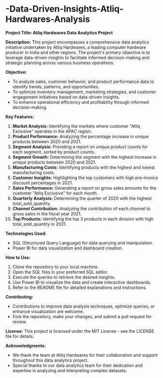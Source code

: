 # -Data-Driven-Insights-Atliq-Hardwares-Analysis

**Project Title: Atliq Hardwares Data Analytics Project**

**Description:**
This project encompasses a comprehensive data analytics initiative undertaken by Atliq Hardwares, a leading computer hardware producer in India and other regions. The project's primary objective is to leverage data-driven insights to facilitate informed decision-making and strategic planning across various business operations.

**Objective:**
- To analyze sales, customer behavior, and product performance data to identify trends, patterns, and opportunities.
- To optimize inventory management, marketing strategies, and customer engagement initiatives based on data-driven insights.
- To enhance operational efficiency and profitability through informed decision-making.

**Key Features:**
1. **Market Analysis:** Identifying the markets where customer "Atliq Exclusive" operates in the APAC region.
2. **Product Performance:** Analyzing the percentage increase in unique products between 2020 and 2021.
3. **Segment Analysis:** Providing a report on unique product counts for each segment, sorted by product counts.
4. **Segment Growth:** Determining the segment with the highest increase in unique products between 2020 and 2021.
5. **Manufacturing Costs:** Identifying products with the highest and lowest manufacturing costs.
6. **Customer Insights:** Highlighting the top customers with high pre-invoice discount percentages in 2021.
7. **Sales Performance:** Generating a report on gross sales amounts for the customer "Atliq Exclusive" for each month.
8. **Quarterly Analysis:** Determining the quarter of 2020 with the highest total_sold_quantity.
9. **Channel Contribution:** Analyzing the contribution of each channel to gross sales in the fiscal year 2021.
10. **Top Products:** Identifying the top 3 products in each division with high total_sold_quantity in 2021.

**Technologies Used:**
- SQL (Structured Query Language) for data querying and manipulation.
- Power BI for data visualization and dashboard creation.

**How to Use:**
1. Clone the repository to your local machine.
2. Open the SQL files in your preferred SQL editor.
3. Execute the queries to retrieve the desired insights.
4. Use Power BI to visualize the data and create interactive dashboards.
5. Refer to the README file for detailed explanations and instructions.

**Contributing:**
- Contributions to improve data analysis techniques, optimize queries, or enhance visualization are welcome.
- Fork the repository, make your changes, and submit a pull request for review.

**License:**
This project is licensed under the MIT License - see the LICENSE file for details.

**Acknowledgments:**
- We thank the team at Atliq Hardwares for their collaboration and support throughout this data analytics project.
- Special thanks to our data analytics team for their dedication and expertise in analyzing and interpreting complex datasets.
